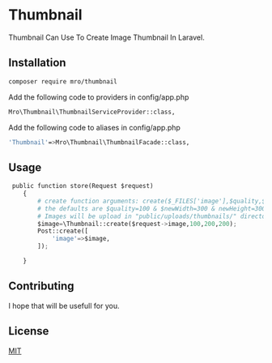 # Thumbnail

Thumbnail Can Use To Create Image Thumbnail In Laravel.

## Installation

```bash
composer require mro/thumbnail
```
Add the following code to providers in config/app.php
```bash
Mro\Thumbnail\ThumbnailServiceProvider::class,
```
Add the following code to aliases in config/app.php
```bash
'Thumbnail'=>Mro\Thumbnail\ThumbnailFacade::class,
```
## Usage

```python
 public function store(Request $request)
    {
        # create function arguments: create($_FILES['image'],$quality,$newWidth,newHeight);
        # the defaults are $quality=100 & $newWidth=300 & newHeight=300.
        # Images will be upload in "public/uploads/thumbnails/" directory.
        $image=\Thumbnail::create($request->image,100,200,200);
        Post::create([
            'image'=>$image,
        ]);

    }
```

## Contributing
I hope that will be usefull for you.

## License
[MIT](https://choosealicense.com/licenses/mit/)
